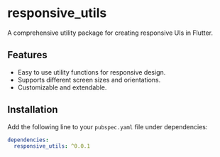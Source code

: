 # responsive_utils

A comprehensive utility package for creating responsive UIs in Flutter.

## Features

- Easy to use utility functions for responsive design.
- Supports different screen sizes and orientations.
- Customizable and extendable.

## Installation

Add the following line to your `pubspec.yaml` file under dependencies:

```yaml
dependencies:
  responsive_utils: ^0.0.1
